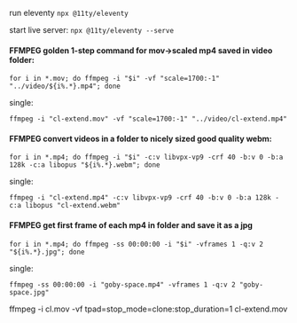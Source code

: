 run eleventy
`npx @11ty/eleventy`

start live server:
`npx @11ty/eleventy --serve`


#### FFMPEG golden 1-step command for mov->scaled mp4 saved in video folder:
`for i in *.mov; do ffmpeg -i "$i" -vf "scale=1700:-1" "../video/${i%.*}.mp4"; done`

single:

`ffmpeg -i "cl-extend.mov" -vf "scale=1700:-1" "../video/cl-extend.mp4"`

#### FFMPEG convert videos in a folder to nicely sized good quality webm:
`for i in *.mp4; do ffmpeg -i "$i" -c:v libvpx-vp9 -crf 40 -b:v 0 -b:a 128k -c:a libopus "${i%.*}.webm"; done`

single:

`ffmpeg -i "cl-extend.mp4" -c:v libvpx-vp9 -crf 40 -b:v 0 -b:a 128k -c:a libopus "cl-extend.webm"`

#### FFMPEG get first frame of each mp4 in folder and save it as a jpg
`for i in *.mp4; do ffmpeg -ss 00:00:00 -i "$i" -vframes 1 -q:v 2 "${i%.*}.jpg"; done`

single:

`ffmpeg -ss 00:00:00 -i "goby-space.mp4" -vframes 1 -q:v 2 "goby-space.jpg"`




ffmpeg -i cl.mov -vf tpad=stop_mode=clone:stop_duration=1 cl-extend.mov
